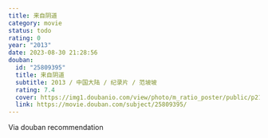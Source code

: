 ```yaml
---
title: 来自阴道
category: movie
status: todo
rating: 0
year: "2013"
date: 2023-08-30 21:28:56
douban:
  id: "25809395"
  title: 来自阴道
  subtitle: 2013 / 中国大陆 / 纪录片 / 范坡坡
  rating: 7.4
  cover: https://img1.doubanio.com/view/photo/m_ratio_poster/public/p2165894099.jpg
  link: https://movie.douban.com/subject/25809395/
---
```


Via douban recommendation 
